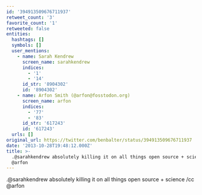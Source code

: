 ```yaml
---
id: '394913509676711937'
retweet_count: '3'
favorite_count: '1'
retweeted: false
entities:
  hashtags: []
  symbols: []
  user_mentions:
    - name: Sarah Kendrew
      screen_name: sarahkendrew
      indices:
        - '1'
        - '14'
      id_str: '8904302'
      id: '8904302'
    - name: Arfon Smith (@arfon@fosstodon.org)
      screen_name: arfon
      indices:
        - '77'
        - '83'
      id_str: '617243'
      id: '617243'
  urls: []
original_url: https://twitter.com/benbalter/status/394913509676711937
date: '2013-10-28T19:48:12.000Z'
title: >-
  .@sarahkendrew absolutely killing it on all things open source + science /cc
  @arfon
---
```


.@sarahkendrew absolutely killing it on all things open source + science /cc @arfon